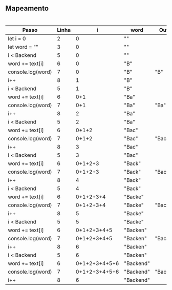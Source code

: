 ## Mapeamento
#
| Passo | Linha | i | word | Output |
| ------ | ------ | ------ | ------ | ------ |
| let i = 0 |  2 | 0 | "" | 
| let word = "" |  3 | 0 | "" |  
| i < Backend | 5 | 0 | "" | 
| word += text[i] | 6 | 0 | "B" | 
| console.log(word) | 7 | 0 | "B" |  "B"
| i++ | 8 | 1 | "B" | 
| i < Backend | 5 | 1 | "B" | 
| word += text[i] | 6 | 0+1 | "Ba" | 
| console.log(word) | 7 | 0+1 | "Ba" |  "Ba"
| i++ | 8 | 2 | "Ba" | 
| i < Backend | 5 | 2 | "Ba" | 
| word += text[i] | 6 | 0+1+2 | "Bac" | 
| console.log(word) | 7 | 0+1+2 | "Bac" |  "Bac"
| i++ | 8 | 3 | "Bac" | 
| i < Backend | 5 | 3 | "Bac" | 
| word += text[i] | 6 | 0+1+2+3 | "Back" | 
| console.log(word) | 7 | 0+1+2+3 | "Back" |  "Back"
| i++ | 8 | 4 | "Back" | 
| i < Backend | 5 | 4 | "Back" | 
| word += text[i] | 6 | 0+1+2+3+4 | "Backe" | 
| console.log(word) | 7 | 0+1+2+3+4 | "Backe" |  "Backe"
| i++ | 8 | 5 | "Backe" | 
| i < Backend | 5 | 5 | "Backe" | 
| word += text[i] | 6 | 0+1+2+3+4+5 | "Backen" | 
| console.log(word) | 7 | 0+1+2+3+4+5 | "Backen" |  "Backen"
| i++ | 8 | 6 | "Backen" | 
| i < Backend | 5 | 6 | "Backen" | 
| word += text[i] | 6 | 0+1+2+3+4+5+6 | "Backend" | 
| console.log(word) | 7 | 0+1+2+3+4+5+6 | "Backend" |  "Backend"
| i++ | 8 | 6 | "Backend" | 